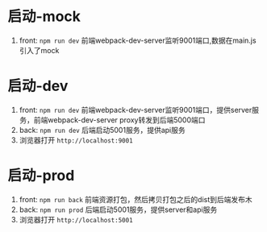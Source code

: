 # 启动-mock
1. front: `npm run dev`   前端webpack-dev-server监听9001端口,数据在main.js引入了mock

# 启动-dev
1. front: `npm run dev`   前端webpack-dev-server监听9001端口，提供server服务，前端webpack-dev-server proxy转发到后端5000端口
2. back: `npm run dev`  后端启动5001服务，提供api服务
3. 浏览器打开   `http://localhost:9001`

# 启动-prod
1. front: `npm run back`    前端资源打包，然后拷贝打包之后的dist到后端发布木
2. back: `npm run prod`  后端启动5001服务，提供server和api服务
3. 浏览器打开   `http://localhost:5001`
